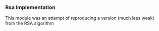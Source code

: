 ### Rsa Implementation
This module was an attempt of reproducing a version (much less weak) from the RSA algorithm